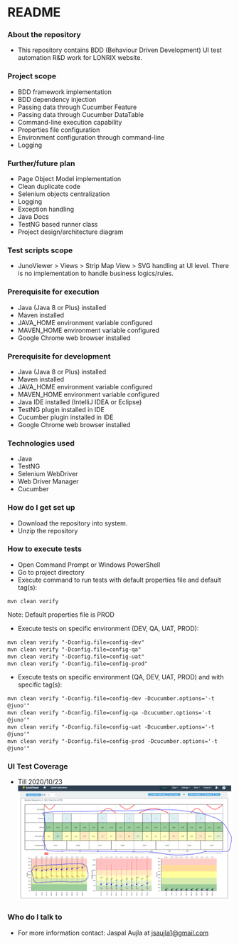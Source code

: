# README #

### About the repository ###
* This repository contains BDD (Behaviour Driven Development) UI test automation R&D work for LONRIX website.

### Project scope ###
* BDD framework implementation
* BDD dependency injection
* Passing data through Cucumber Feature
* Passing data through Cucumber DataTable
* Command-line execution capability
* Properties file configuration
* Environment configuration through command-line
* Logging

### Further/future plan ###
* Page Object Model implementation
* Clean duplicate code
* Selenium objects centralization
* Logging
* Exception handling
* Java Docs
* TestNG based runner class
* Project design/architecture diagram

### Test scripts scope ###
* JunoViewer > Views > Strip Map View > SVG handling at UI level. There is no implementation to handle business logics/rules.

### Prerequisite for execution ###
* Java (Java 8 or Plus) installed
* Maven installed
* JAVA_HOME environment variable configured
* MAVEN_HOME environment variable configured
* Google Chrome web browser installed

### Prerequisite for development ###
* Java (Java 8 or Plus) installed
* Maven installed
* JAVA_HOME environment variable configured
* MAVEN_HOME environment variable configured
* Java IDE installed (IntelliJ IDEA or Eclipse)
* TestNG plugin installed in IDE
* Cucumber plugin installed in IDE
* Google Chrome web browser installed

### Technologies used ###
* Java
* TestNG
* Selenium WebDriver
* Web Driver Manager
* Cucumber

### How do I get set up ###
* Download the repository into system.
* Unzip the repository

### How to execute tests ###
* Open Command Prompt or Windows PowerShell
* Go to project directory
* Execute command to run tests with default properties file and default tag(s):
```
mvn clean verify
```
Note: Default properties file is PROD

* Execute tests on specific environment (DEV, QA, UAT, PROD):
```
mvn clean verify "-Dconfig.file=config-dev"
mvn clean verify "-Dconfig.file=config-qa"
mvn clean verify "-Dconfig.file=config-uat"
mvn clean verify "-Dconfig.file=config-prod"
```
* Execute tests on specific environment (QA, DEV, UAT, PROD) and with specific tag(s):
```
mvn clean verify "-Dconfig.file=config-dev -Dcucumber.options='-t @juno'"
mvn clean verify "-Dconfig.file=config-qa -Dcucumber.options='-t @juno'"
mvn clean verify "-Dconfig.file=config-uat -Dcucumber.options='-t @juno'"
mvn clean verify "-Dconfig.file=config-prod -Dcucumber.options='-t @juno'"
```

### UI Test Coverage ###
* Till 2020/10/23
![20201023](repo-files/20201023.PNG)

### Who do I talk to ###
* For more information contact: Jaspal Aujla at [jsaujla1@gmail.com](mailto:jsaujla1@gmail.com)